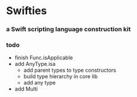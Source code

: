 # Swifties
### a Swift scripting language construction kit 

### todo
- finish Func.isApplicable
- add AnyType.isa
    - add parent types to type constructors
    - build type hierarchy in core lib
    - add any type
- add Multi
